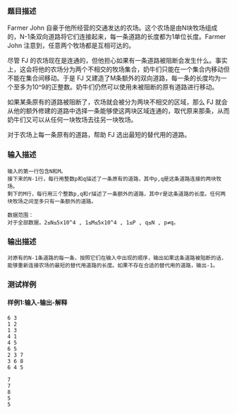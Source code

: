 ### 题目描述

Farmer John 自豪于他所经营的交通发达的农场。这个农场是由N块牧场组成的，N-1条双向道路将它们连接起来，每一条道路的长度都为1单位长度。Farmer John 注意到，任意两个牧场都是互相可达的。

尽管 FJ 的农场现在是连通的，但他担心如果有一条道路被阻断会发生什么。事实上，这会将他的农场分为两个不相交的牧场集合，奶牛们只能在一个集合内移动但不能在集合间移动。于是 FJ 又建造了M条额外的双向道路，每一条的长度均为一个至多为10^9的正整数。奶牛们仍然可以使用未被阻断的原有道路进行移动。

如果某条原有的道路被阻断了，农场就会被分为两块不相交的区域，那么 FJ 就会从他的额外修建的道路中选择一条能够使这两块区域连通的，取代原来那条，从而奶牛们又可以从任何一块牧场去往另一块牧场。

对于农场上每一条原有的道路，帮助 FJ 选出最短的替代用的道路。

### 输入描述

```
输入的第一行包含N和M。
接下来的N-1行，每行用整数p和q描述了一条原有的道路，其中p,q是这条道路连接的两块牧场。
剩下的M行，每行用三个整数p,q和r描述了一条额外的道路，其中r是这条道路的长度。任何两块牧场之间至多只有一条额外的道路。

数据范围：
对于全部数据，2≤N≤5x10^4 , 1≤M≤5x10^4 , 1≤P , q≤N , p≠q。
```
### 输出描述

```
对原有的N-1条道路的每一条，按照它们在输入中出现的顺序，输出如果这条道路被阻断的话，能够重新连接农场的最短的替代用道路的长度。如果不存在合适的替代用的道路，输出-1。
```

### 测试样例
#### 样例1:输入-输出-解释

```
6 3
1 2
1 3
4 1
4 5
6 5
2 3 7
3 6 8
6 4 5
```
```
7
7
8
5
5
```
